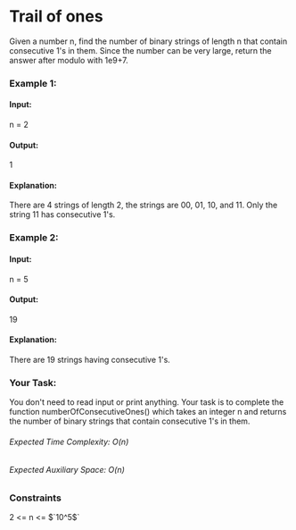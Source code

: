 # Trail of ones
Given a number n, find the number of binary strings of length n that contain consecutive 1's in them. Since the number can be very large, return the answer after modulo with 1e9+7.

### Example 1:
#### Input:
n = 2
#### Output:
1
#### Explanation:
There are 4 strings of 
length 2, the strings 
are 00, 01, 10, and 
11. Only the string 11 
has consecutive 1's.

### Example 2:
#### Input:
n = 5
#### Output:
19
#### Explanation:
There are 19 strings
having consecutive 1's.

### Your Task:
You don't need to read input or print anything. Your task is to complete the function numberOfConsecutiveOnes() which takes an integer n and returns the number of binary strings that contain consecutive 1's in them.

###### Expected Time Complexity: O(n)
###### Expected Auxiliary Space: O(n)

### Constraints
2 <= n <= $`10^5$`

